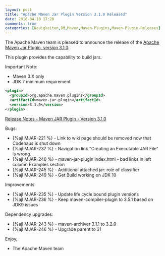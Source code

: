 ```yaml
---
layout: post
title: "Apache Maven Jar Plugin Version 3.1.0 Released"
date: 2018-04-10 17:20
comments: true
categories: [Neuigkeiten,BM,Maven,Maven-Plugins,Maven-Plugin-Releases]
---
```

The Apache Maven team is pleased to announce the release of the 
[Apache Maven Jar Plugin, version 3.1.0](https://maven.apache.org/plugins/maven-jar-plugin/).

This plugin provides the capability to build jars.

Important Note: 

 * Maven 3.X only
 * JDK 7 minimum requirement


``` xml
<plugin>
  <groupId>org.apache.maven.plugins</groupId>
  <artifactId>maven-jar-plugin</artifactId>
  <version>3.1.0</version>
</plugin>
```

<!-- more -->

[Release Notes - Maven JAR Plugin - Version 3.1.0](https://issues.apache.org/jira/secure/ReleaseNote.jspa?projectId=12317526&version=12342349)

Bugs:

 * {%ajl MJAR-221 %} - Link to wiki page should be removed now that Codehaus is shut down
 * {%ajl MJAR-237 %} - Navigation link "Creating an Executable JAR File" is wrong.
 * {%ajl MJAR-240 %} - maven-jar-plugin index.html - bad links in left column Examples section
 * {%ajl MJAR-245 %} - Additional attached jar: role of classifier
 * {%ajl MJAR-249 %} - Get Build working on JDK 10

Improvements:

 * {%ajl MJAR-235 %} - Update life cycle bound plugin versions
 * {%ajl MJAR-236 %} - Keep maven-compiler-plugin to 3.5.1 based on JDK9 issues

Dependency upgrades:

 * {%ajl MJAR-243 %} - maven-archiver 3.1.1 to 3.2.0
 * {%ajl MJAR-246 %} - Upgrade parent to 31

Enjoy,

- The Apache Maven team

